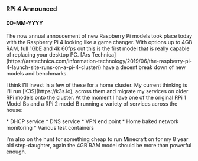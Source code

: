 ###  RPi 4 Announced
#### DD-MM-YYYY

<intro>
The now annual annoucement of new Raspberry Pi models took place today with the Raspberry Pi 4 looking like a game changer. With options up to 4GB RAM, full 1GbE and 4k 60fps out this is the first model that is really capable of replacing your desktop PC. [Ars Technica](https://arstechnica.com/information-technology/2019/06/the-raspberry-pi-4-launch-site-runs-on-a-pi-4-cluster/) have a decent break down of new models and benchmarks.
</intro>

<p>
I think I'll invest in a few of these for a home cluster. My current thinking is I'll run [K3S](https://k3s.io), across them and migrate my services on older RPi models onto the cluster. At the moment I have one of the original RPi 1 Model Bs and a RPi 2 model B running a variety of services across the house:
</p>
<p>
* DHCP service 
* DNS service
* VPN end point
* Home baked network monitoring
* Various test containers
</p>
<p>
I'm also on the hunt for something cheap to run Minecraft on for my 8 year old step-daughter, again the 4GB RAM model should be more than powerful enough.
</p>